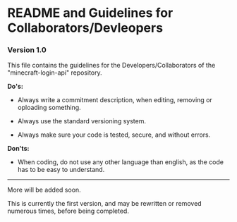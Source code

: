 # README and Guidelines for Collaborators/Devleopers #

### Version 1.0 ###

This file contains the guidelines for the Developers/Collaborators of the "minecraft-login-api" repository.

**Do's:**

  * Always write a commitment description, when editing, removing or oploading something.
  
  * Always use the standard versioning system.
  
  * Always make sure your code is tested, secure, and without errors.

**Don'ts:**

  * When coding, do not use any other language than english, as the code has to be easy to understand.
  

*******************************************************************************
More will be added soon.

This is currently the first version,
and may be rewritten or removed numerous times, before being completed.